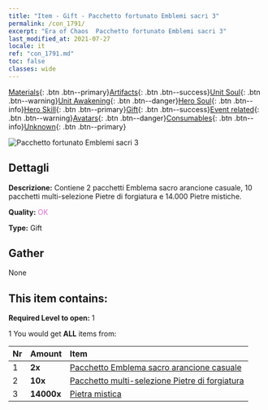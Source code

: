 ```yaml
---
title: "Item - Gift - Pacchetto fortunato Emblemi sacri 3"
permalink: /con_1791/
excerpt: "Era of Chaos  Pacchetto fortunato Emblemi sacri 3"
last_modified_at: 2021-07-27
locale: it
ref: "con_1791.md"
toc: false
classes: wide
---
```

 [Materials](/ItemsIT/){: .btn .btn--primary}[Artifacts](/ItemsIT/Artifacts/){: .btn .btn--success}[Unit Soul](/ItemsIT/UnitSoul/){: .btn .btn--warning}[Unit Awakening](/ItemsIT/UnitAwakening/){: .btn .btn--danger}[Hero Soul](/ItemsIT/HeroSoul/){: .btn .btn--info}[Hero Skill](/ItemsIT/HeroSkill/){: .btn .btn--primary}[Gift](/ItemsIT/Gift/){: .btn .btn--success}[Event related](/ItemsIT/Events/){: .btn .btn--warning}[Avatars](/ItemsIT/Avatars/){: .btn .btn--danger}[Consumables](/ItemsIT/Consumables/){: .btn .btn--info}[Unknown](/ItemsIT/Unknown/){: .btn .btn--primary}

 ![Pacchetto fortunato Emblemi sacri 3](/images/t/i_907411.png)

## Dettagli
 **Descrizione:** Contiene 2 pacchetti Emblema sacro arancione casuale, 10 pacchetti multi-selezione Pietre di forgiatura e 14.000 Pietre mistiche.

 **Quality:** <span style="color: #DA70D6">OK</span>

 **Type:** Gift

## Gather

  None

## This item contains:

 **Required Level to open:** 1

 1 You would get **ALL** items  from:

  | Nr | Amount |     Item    |
  |:---|:-------|:------------|
  | 1 |  **2x** | [Pacchetto Emblema sacro arancione casuale](/ItemsIT/con_1794/) |  | 
  | 2 |  **10x** | [Pacchetto multi-selezione Pietre di forgiatura](/ItemsIT/con_1480/) |  | 
  | 3 |  **14000x** | [Pietra mistica](/ItemsIT/con_923/) |  | 
